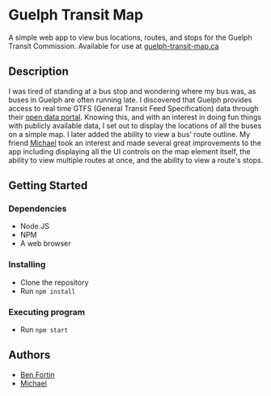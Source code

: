 # Guelph Transit Map

A simple web app to view bus locations, routes, and stops for the Guelph Transit Commission. Available for use at [guelph-transit-map.ca](https://guelph-transit-map.ca)

## Description

I was tired of standing at a bus stop and wondering where my bus was, as buses in Guelph are often running late. I discovered that Guelph provides access to real time GTFS (General Transit Feed Specification) data through their [open data portal](http://data.open.guelph.ca/group/transportation). Knowing this, and with an interest in doing fun things with publicly available data, I set out to display the locations of all the buses on a simple map. I later added the ability to view a bus' route outline. My friend [Michael](https://github.com/mrusse) took an interest and made several great improvements to the app including displaying all the UI controls on the map element itself, the ability to view multiple routes at once, and the ability to view a route's stops.

## Getting Started

### Dependencies

* Node.JS
* NPM
* A web browser

### Installing

* Clone the repository
* Run `npm install`

### Executing program

* Run `npm start`

## Authors

* [Ben Fortin](https://github.com/BenFort)
* [Michael](https://github.com/mrusse)
